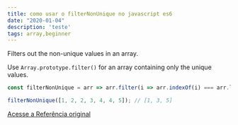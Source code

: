 ```yaml
---
title: como usar o filterNonUnique no javascript es6
date: "2020-01-04"
description: 'teste'
tags: array,beginner
---
```


Filters out the non-unique values in an array.

Use `Array.prototype.filter()` for an array containing only the unique values.

```js
const filterNonUnique = arr => arr.filter(i => arr.indexOf(i) === arr.lastIndexOf(i));
```

```js
filterNonUnique([1, 2, 2, 3, 4, 4, 5]); // [1, 3, 5]
```


[Acesse a Referência original](http://github.com/30-seconds/)
